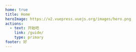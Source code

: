 ```yaml
---
home: true
title: Home
heroImage: https://v2.vuepress.vuejs.org/images/hero.png
actions:
  - text: 开始吧
    link: /guide/
    type: primary
footer: 好
---
```


